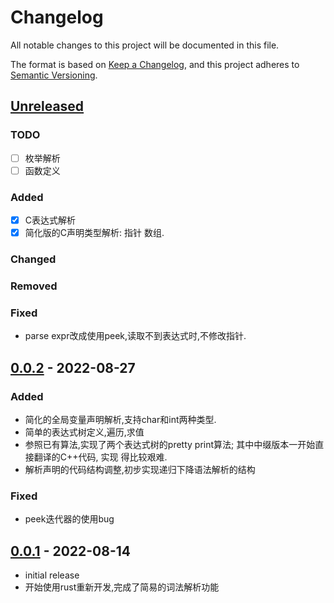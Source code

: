 # Changelog

All notable changes to this project will be documented in this file.

The format is based on [Keep a Changelog],
and this project adheres to [Semantic Versioning].

## [Unreleased]


### TODO

- [ ] 枚举解析
- [ ] 函数定义

### Added

- [x] C表达式解析
- [x] 简化版的C声明类型解析: 指针 数组.

### Changed

### Removed

### Fixed

- parse expr改成使用peek,读取不到表达式时,不修改指针.

## [0.0.2] - 2022-08-27

### Added

- 简化的全局变量声明解析,支持char和int两种类型.
- 简单的表达式树定义,遍历,求值
- 参照已有算法,实现了两个表达式树的pretty print算法; 其中中缀版本一开始直接翻译的C++代码, 实现
  得比较艰难.
- 解析声明的代码结构调整,初步实现递归下降语法解析的结构

### Fixed

- peek迭代器的使用bug

## [0.0.1] - 2022-08-14

- initial release
- 开始使用rust重新开发,完成了简易的词法解析功能

<!-- Links -->
[keep a changelog]: https://keepachangelog.com/en/1.0.0/
[semantic versioning]: https://semver.org/spec/v2.0.0.html

<!-- Versions -->
[unreleased]: https://github.com/davidfeng/ci/compare/v0.0.3...HEAD
[0.0.2]: https://github.com/davidfeng/ci/releases/tag/v0.0.2
[0.0.1]: https://github.com/davidfeng/ci/releases/tag/v0.0.1

